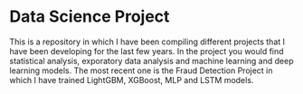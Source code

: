 # Data Science Project

This is a repository in which I have been compiling different projects that I have been developing for the last few years. In the project you would find statistical analysis, exporatory data analysis and machine learning and deep learning models. The most recent one is the Fraud Detection Project in which I have trained LightGBM, XGBoost, MLP and LSTM models.
